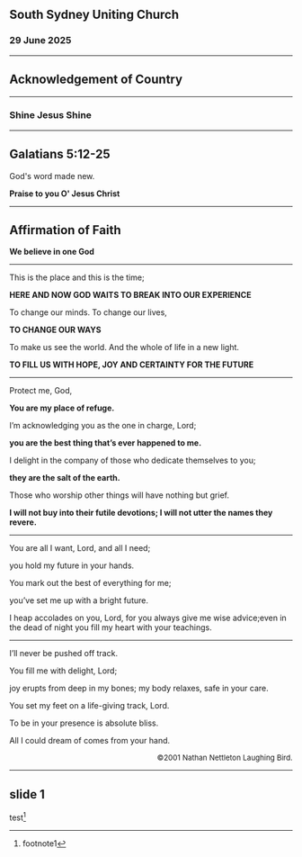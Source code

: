 ## South Sydney Uniting Church

### 29 June 2025

---

## Acknowledgement of Country


---

### Shine Jesus Shine

---

<section data-background-image="church/back.jpg">

## Galatians 5:12-25

God's word made new.

__Praise to you O' Jesus Christ__

</section>

---

## Affirmation of Faith

**We believe in one God**

---



This is the place and this is the time;​

**HERE AND NOW GOD WAITS​ TO BREAK INTO OUR EXPERIENCE​**

To change our minds. To change our lives,

**TO CHANGE OUR WAYS​**

To make us see the world​. And the whole of life in a new light.​

**TO FILL US WITH HOPE, JOY ​AND CERTAINTY FOR THE FUTURE​**




---

Protect me, God,​

**You are my place of refuge.​**

I’m acknowledging you ​as the one in charge, Lord;​

**you are the best thing that’s ever happened to me.**

I delight in the company of those​ who dedicate themselves to you;

**they are the salt of the earth.​**

Those who worship other things​ will have nothing but grief.​

**I will not buy into their futile devotions;​ I will not utter the names they revere.​**

---

You are all I want, Lord, and all I need;​

you hold my future in your hands. ​

You mark out the best of everything for me;​

you’ve set me up with a bright future.​

I heap accolades on you, Lord,​ for you always give me wise advice;​
even in the dead of night​ you fill my heart with your teachings. ​

---

I’ll never be pushed off track. ​

You fill me with delight, Lord;​

joy erupts from deep in my bones;​
my body relaxes, safe in your care.

You set my feet on a life-giving track, Lord.​

To be in your presence is absolute bliss.​

All I could dream of comes from your hand. ​

<div style="text-align: right; font-size: small; vertical-align: bottom;">©2001 Nathan Nettleton Laughing Bird.​</div>


---

## slide 1

test[^1]

[^1]: footnote1


